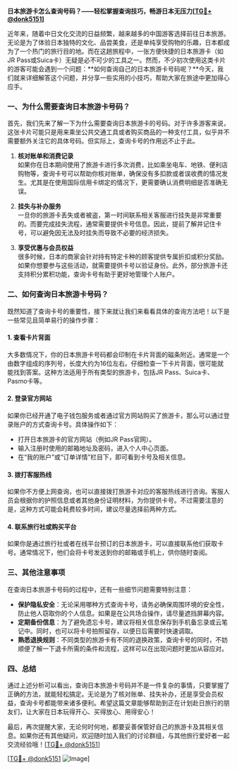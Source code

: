 **日本旅游卡怎么查询号码？——轻松掌握查询技巧，畅游日本无压力[[TG💪+ @donk5151](https://t.me/s/donk5151)]**

近年来，随着中日文化交流的日益频繁，越来越多的中国游客选择前往日本旅游。无论是为了体验日本独特的文化、品尝美食，还是单纯享受购物的乐趣，日本都成为了一个热门的旅行目的地。而在这趟旅程中，一张方便快捷的日本旅游卡（如JR Pass或Suica卡）无疑是必不可少的工具之一。然而，不少初次使用这类卡片的游客可能会遇到一个问题：**如何查询自己的日本旅游卡号码呢？**今天，我们就来详细解答这个问题，并分享一些实用的小技巧，帮助大家在旅途中更加得心应手。

### 一、为什么需要查询日本旅游卡号码？

首先，我们先来了解一下为什么需要查询日本旅游卡的号码。对于许多游客来说，这张卡片可能只是用来乘坐公共交通工具或者购买商品的一种支付工具，似乎并不需要额外关注它的具体号码。但实际上，查询卡号的作用远不止于此。

1. **核对账单和消费记录**  
   如果你在日本期间使用了旅游卡进行多次消费，比如乘坐电车、地铁、便利店购物等，查询卡号可以帮助你核对账单，确保没有多扣款或者误收费的情况发生。尤其是在使用国际信用卡绑定的情况下，更需要确认消费明细是否准确无误。

2. **挂失与补办服务**  
   一旦你的旅游卡丢失或者被盗，第一时间联系相关客服进行挂失是非常重要的。而要完成挂失流程，通常需要提供卡号信息。因此，提前了解并记住卡号，可以避免因无法及时挂失而导致不必要的经济损失。

3. **享受优惠与会员权益**  
   很多时候，日本的商家会针对持有特定卡种的顾客提供专属折扣或积分奖励。如果你想要参与这些活动，就需要提供卡号以验证身份。此外，部分旅游卡还支持积分累积功能，查询卡号有助于更好地管理个人账户。

### 二、如何查询日本旅游卡号码？

既然知道了查询卡号的重要性，接下来就让我们来看看具体的查询方法吧！以下是一些常见且简单易行的操作步骤：

#### 1. **查看卡片背面**
   大多数情况下，你的日本旅游卡号码都会印制在卡片背面的磁条附近。通常是一个由数字组成的序列号，长度大约为16位左右。仔细检查一下卡片背面，很可能就能找到答案。这种方法适用于所有类型的旅游卡，包括JR Pass、Suica卡、Pasmo卡等。

#### 2. **登录官方网站**
   如果你已经开通了电子钱包服务或者通过官方网站购买了旅游卡，那么可以通过登录账户的方式查询卡号。具体操作如下：
   - 打开日本旅游卡的官方网站（例如JR Pass官网）。
   - 输入注册时使用的邮箱地址及密码，进入个人中心页面。
   - 在“我的账户”或“订单详情”栏目下，即可看到卡号及相关信息。

#### 3. **拨打客服热线**
   如果你不方便上网查询，也可以直接拨打旅游卡对应的客服热线进行咨询。客服人员会根据你的护照信息或者其他身份证明材料，为你提供卡号。不过需要注意的是，这种方式可能会耗费较多时间，建议尽量选择前两种方式。

#### 4. **联系旅行社或购买平台**
   如果你是通过旅行社或者在线平台预订的日本旅游卡，可以直接联系他们获取卡号。通常情况下，他们会将卡号发送到你的邮箱或手机上，供你随时查阅。

### 三、其他注意事项

在查询日本旅游卡号码的过程中，还有一些细节问题需要特别注意：

- **保护隐私安全**：无论采用哪种方式查询卡号，请务必确保周围环境的安全性，防止他人窃取你的个人信息。如果是在公共场合操作，请尽量遮挡屏幕内容。
- **定期备份信息**：为了避免遗忘卡号，建议将相关信息保存到手机备忘录或云笔记中。同时，也可以将卡号拍照留存，以便日后需要时快速调取。
- **熟悉退换规则**：不同类型的旅游卡有不同的退换政策，查询卡号的同时，不妨顺便了解一下退卡所需的条件和流程，这样可以在出现问题时更加从容应对。

### 四、总结

通过上述分析可以看出，查询日本旅游卡号码并不是一件复杂的事情，只要掌握了正确的方法，就能轻松搞定。无论是为了核对账单、挂失补办，还是享受会员权益，查询卡号都能带来诸多便利。希望这篇文章能够帮助到正在计划赴日旅行的朋友们，让大家在日本玩得开心、买得放心、用得安心！

最后，再次提醒大家，无论何时何地，都要妥善保管好自己的旅游卡及其相关信息。如果你还有其他疑问，欢迎随时加入我们的讨论群组，与其他旅行爱好者一起交流经验哦！[[TG💪+ @donk5151](https://t.me/s/donk5151)]

[[TG💪+ @donk5151](https://t.me/s/donk5151) ![Image](https://i.postimg.cc/rwNCRYN7/Snipaste-2025-04-30-17-27-05.png)]